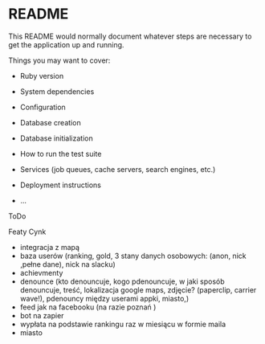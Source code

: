 # README

This README would normally document whatever steps are necessary to get the
application up and running.

Things you may want to cover:

* Ruby version

* System dependencies

* Configuration

* Database creation

* Database initialization

* How to run the test suite

* Services (job queues, cache servers, search engines, etc.)

* Deployment instructions

* ...

ToDo

Featy Cynk
- integracja z mapą
- baza userów (ranking, gold, 3 stany danych osobowych: (anon, nick ,pełne dane),
               nick na slacku)
- achievmenty
- denounce (kto denouncuje, kogo pdenouncuje, w jaki sposób denouncuje, treść, 
                lokalizacja google maps, zdjęcie? (paperclip, carrier wave!),
                pdenouncy między userami appki, miasto,)
- feed jak na facebooku (na razie poznań )
- bot na zapier
- wypłata na podstawie rankingu raz w miesiącu w formie maila
- miasto